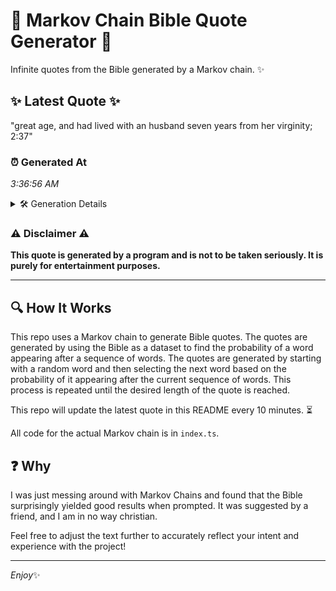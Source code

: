 # 📖 Markov Chain Bible Quote Generator 📖

Infinite quotes from the Bible generated by a Markov chain. ✨

## ✨ Latest Quote ✨
"great age, and had lived with an husband seven years from her virginity; 2:37"

### ⏰ Generated At
*3:36:56 AM*

<details>
    <summary>🛠️ Generation Details</summary>
    <p>
        <strong>🌱 Seed:</strong> great<br>
        <strong>🔄 Iterations:</strong> 13<br>
        <strong>📜 Context History:</strong><br>[ great ]: age,<br>[ great, age, ]: and<br>[ great, age,, and ]: had<br>[ great, age,, and, had ]: lived<br>[ great, age,, and, had, lived ]: with<br>[ great, age,, and, had, lived, with ]: an<br>[ age,, and, had, lived, with, an ]: husband<br>[ and, had, lived, with, an, husband ]: seven<br>[ had, lived, with, an, husband, seven ]: years<br>[ lived, with, an, husband, seven, years ]: from<br>[ with, an, husband, seven, years, from ]: her<br>[ an, husband, seven, years, from, her ]: virginity;<br>[ husband, seven, years, from, her, virginity; ]: 2:37<br>
    </p>
</details>

### ⚠️ Disclaimer ⚠️
**This quote is generated by a program and is not to be taken seriously. It is purely for entertainment purposes.**

---

## 🔍 How It Works

This repo uses a Markov chain to generate Bible quotes. The quotes are generated by using the Bible as a dataset to find the probability of a word appearing after a sequence of words. The quotes are generated by starting with a random word and then selecting the next word based on the probability of it appearing after the current sequence of words. This process is repeated until the desired length of the quote is reached.

This repo will update the latest quote in this README every 10 minutes. ⏳

All code for the actual Markov chain is in `index.ts`.

## ❓ Why

I was just messing around with Markov Chains and found that the Bible surprisingly yielded good results when prompted. 
It was suggested by a friend, and I am in no way christian.

Feel free to adjust the text further to accurately reflect your intent and experience with the project!

---

*Enjoy*✨

